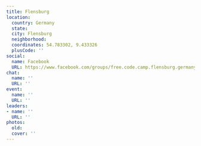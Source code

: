 ```yaml
---
title: Flensburg
location:
  country: Germany
  state: 
  city: Flensburg
  neighborhood: 
  coordinates: 54.783302, 9.433326
  plusCode: ''
social:
  name: Facebook
  URL: https://www.facebook.com/groups/free.code.camp.flensburg.germany
chat:
  name: ''
  URL: ''
event:
  name: ''
  URL: ''
leaders:
- name: ''
  URL: ''
photos:
  old: 
  cover: ''
---
```

